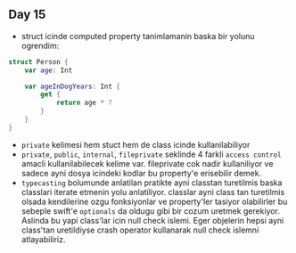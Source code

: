 ## Day 15

- struct icinde computed property tanimlamanin baska bir yolunu ogrendim:

```swift
struct Person {
    var age: Int

    var ageInDogYears: Int {
        get {
            return age * 7
        }
    }
}
```

- `private` kelimesi hem stuct hem de class icinde kullanilabiliyor
- `private`, `public`, `internal`, `fileprivate` seklinde 4 farkli `access control` amacli kullanilabilecek kelime var. fileprivate cok nadir kullaniliyor ve sadece ayni dosya icindeki kodlar bu property'e erisebilir demek.
- `typecasting` bolumunde anlatilan pratikte ayni classtan turetilmis baska classlari iterate etmenin yolu anlatiliyor. classlar ayni class tan turetilmis olsada kendilerine ozgu fonksiyonlar ve property'ler tasiyor olabilirler bu sebeple swift'e `optionals` da oldugu gibi bir cozum uretmek gerekiyor. Aslinda bu yapi class'lar icin null check islemi. Eger objelerin hepsi ayni class'tan uretildiyse crash operator kullanarak null check islemni atlayabiliriz.